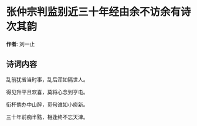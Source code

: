 # 张仲宗判监别近三十年经由余不访余有诗次其韵

**作者**: 刘一止

## 诗词内容

乱前犹省当时事，乱后浑如隔世人。

得见升平且欢喜，莫将心念到亨屯。

衔杯倘办中山醉，觅句谁如小庾新。

三十年前痴半黠，相逢终不忘天津。

